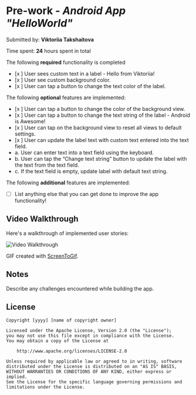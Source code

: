 # Pre-work - *Android App "HelloWorld"*

Submitted by: **Viktoriia Takshaitova**

Time spent: **24** hours spent in total


The following **required** functionality is completed

* [x ] User sees custom text in a label - Hello from Viktoriia!
* [x ] User see custom background color.
* [x ] User can tap a button to change the text color of the label.


The following **optional** features are implemented:

* [x ] User can tap a button to change the color of the background view.
* [x ] User can tap a button to change the text string of the label - Android is Awesome!
* [x ] User can tap on the background view to reset all views to default settings.
* [x ] User can update the label text with custom text entered into the text field.
* a. User can enter text into a text field using the keyboard.
* b. User can tap the “Change text string” button to update the label with the text from the text field.
* c. If the text field is empty, update label with default text string.

The following **additional** features are implemented:

- [ ] List anything else that you can get done to improve the app functionality!

## Video Walkthrough

Here's a walkthrough of implemented user stories:

<img src='https://github.com/ViktoriiaTakshaitova/AndroidPrework/blob/main/AndroidPrework.gif' title='Video Walkthrough' width='' alt='Video Walkthrough' />

GIF created with [ScreenToGif](https://www.screentogif.com/).

## Notes

Describe any challenges encountered while building the app.

## License

    Copyright [yyyy] [name of copyright owner]

    Licensed under the Apache License, Version 2.0 (the "License");
    you may not use this file except in compliance with the License.
    You may obtain a copy of the License at

        http://www.apache.org/licenses/LICENSE-2.0

    Unless required by applicable law or agreed to in writing, software
    distributed under the License is distributed on an "AS IS" BASIS,
    WITHOUT WARRANTIES OR CONDITIONS OF ANY KIND, either express or implied.
    See the License for the specific language governing permissions and
    limitations under the License.
